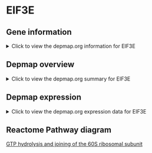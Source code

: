 <h1>EIF3E</h1>

<h2>Gene information</h2>
<details>
  <summary>Click to view the depmap.org information for EIF3E</summary>
  <iframe src="https://depmap.org/portal/gene/EIF3E?tab=about" style="border:none;width:100%;height:800px"></iframe>
</details>

<h2>Depmap overview</h2>
<details>
  <summary>Click to view the depmap.org summary for EIF3E</summary>
  <iframe src="https://depmap.org/portal/gene/EIF3E?tab=overview" style="border:none;width:100%;height:800px"></iframe>
</details>

<h2>Depmap expression</h2>
<details>
  <summary>Click to view the depmap.org expression data for EIF3E</summary>
  <iframe src="https://depmap.org/portal/gene/EIF3E?tab=characterization" style="border:none;width:100%;height:800px"></iframe>
</details>



<h2>Reactome Pathway diagram</h2>
<a href="https://reactome.org/PathwayBrowser/#/R-HSA-72706">GTP hydrolysis and joining of the 60S ribosomal subunit</a>



